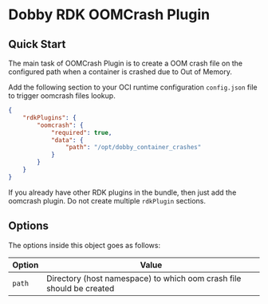 # Dobby RDK OOMCrash Plugin

## Quick Start
The main task of OOMCrash Plugin is to create a OOM crash file on the configured path when a container is crashed due to Out of Memory.

Add the following section to your OCI runtime configuration `config.json` file to trigger oomcrash files lookup.

```json
{
    "rdkPlugins": {
        "oomcrash": {
            "required": true,
            "data": {
                "path": "/opt/dobby_container_crashes"
            }
        }
    }
}
```

If you already have other RDK plugins in the bundle, then just add the oomcrash plugin. Do not create multiple `rdkPlugin` sections.

## Options
The options inside this object goes as follows:

| Option              | Value                                                                                                                                   |
| ------------------- | --------------------------------------------------------------------------------------------------------------------------------------- |
| `path`              | Directory (host namespace) to which oom crash file should be created                                                                    |

